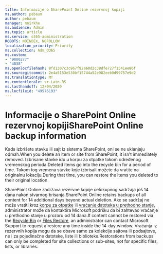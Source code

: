 ```yaml
---
title: Informacije o SharePoint Online rezervnoj kopiji
ms.author: pebaum
author: pebaum
manager: mnirkhe
ms.audience: Admin
ms.topic: article
ms.service: o365-administration
ROBOTS: NOINDEX, NOFOLLOW
localization_priority: Priority
ms.collection: Adm_O365
ms.custom:
- "9000277"
- "4838"
ms.openlocfilehash: 8fd1307c3c967f92a60d2c38dfe727f1341ee86f
ms.sourcegitcommit: 2e4a5153e530bf15744a52e982eeb0d99757e9d2
ms.translationtype: MT
ms.contentlocale: sr-Latn-RS
ms.lasthandoff: 12/04/2020
ms.locfileid: "49576193"
---
```

# <a name="sharepoint-online-backup-information"></a><span data-ttu-id="2b8ec-102">Informacije o SharePoint Online rezervnoj kopiji</span><span class="sxs-lookup"><span data-stu-id="2b8ec-102">SharePoint Online backup information</span></span>

<span data-ttu-id="2b8ec-103">Kada izbrišete stavku ili sajt iz sistema SharePoint, oni se ne uklanjaju odmah.</span><span class="sxs-lookup"><span data-stu-id="2b8ec-103">When you delete an item or site from SharePoint, it isn't immediately removed.</span></span> <span data-ttu-id="2b8ec-104">Izbrisane stavke idu u korpu za otpatke tokom određenog vremenskog perioda.</span><span class="sxs-lookup"><span data-stu-id="2b8ec-104">Deleted items go into the recycle bin for a period of time.</span></span> <span data-ttu-id="2b8ec-105">Tokom tog vremena stavke koje izbrisali možete da vratite na originalnu lokaciju.</span><span class="sxs-lookup"><span data-stu-id="2b8ec-105">During that time, you can restore the items you deleted to their original location.</span></span>

<span data-ttu-id="2b8ec-106">SharePoint Online zadržava rezervne kopije celokupnog sadržaja još 14 dana nakon stvarnog brisanja.</span><span class="sxs-lookup"><span data-stu-id="2b8ec-106">SharePoint Online retains backups of all content for 14 additional days beyond actual deletion.</span></span> <span data-ttu-id="2b8ec-107">Ako se sadržaj ne može vratiti kroz [korpu za otpatke](https://support.microsoft.com/office/restore-deleted-items-from-the-site-collection-recycle-bin-5fa924ee-16d7-487b-9a0a-021b9062d14b) ili [vraćanje datoteka u prethodno stanje](https://support.microsoft.com/office/restore-your-onedrive-fa231298-759d-41cf-bcd0-25ac53eb8a15), administrator može da kontaktira Microsoft podršku da bi zahtevao vraćanje u prethodno stanje u prozoru od 14 dana.</span><span class="sxs-lookup"><span data-stu-id="2b8ec-107">If content cannot be restored via the [Recycle Bin](https://support.microsoft.com/office/restore-deleted-items-from-the-site-collection-recycle-bin-5fa924ee-16d7-487b-9a0a-021b9062d14b) or [Files Restore](https://support.microsoft.com/office/restore-your-onedrive-fa231298-759d-41cf-bcd0-25ac53eb8a15), an administrator can contact Microsoft Support to request a restore any time inside the 14-day window.</span></span> <span data-ttu-id="2b8ec-108">Vraćanja iz rezervnih kopija mogu da se obave samo za kolekcije sajtova ili podsajtove, ne i za pojedinačne datoteke, liste ili biblioteke.</span><span class="sxs-lookup"><span data-stu-id="2b8ec-108">Restorations from backups can only be completed for site collections or sub-sites, not for specific files, lists, or libraries.</span></span>
